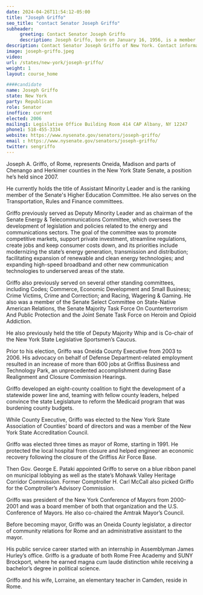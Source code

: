 ```yaml
---
date: 2024-04-26T11:54:12-05:00
title: "Joseph Griffo"
seo_title: "contact Senator Joseph Griffo"
subheader:
     greeting: Contact Senator Joseph Griffo
     description: Joseph Griffo, born on January 16, 1956, is a member of the Republican Party and serves in the New York State Senate, representing District 53, which includes parts of Chenango, Oneida, and Madison Counties. He assumed office on January 1, 2023.
description: Contact Senator Joseph Griffo of New York. Contact information for Joseph Griffo includes email address, phone number, and mailing address.
image: joseph-griffo.jpeg
video:
url: /states/new-york/joseph-griffo/
weight: 1
layout: course_home

####candidate
name: Joseph Griffo
state: New York
party: Republican
role: Senator
inoffice: current
elected: 2006
mailing1: Legislative Office Building Room 414 CAP Albany, NY 12247
phone1: 518-455-3334
website: https://www.nysenate.gov/senators/joseph-griffo/
email : https://www.nysenate.gov/senators/joseph-griffo/
twitter: sengriffo
---
```


Joseph A. Griffo, of Rome, represents Oneida, Madison and parts of Chenango and Herkimer counties in the New York State Senate, a position he’s held since 2007.

He currently holds the title of Assistant Minority Leader and is the ranking member of the Senate's Higher Education Committee. He also serves on the Transportation, Rules and Finance committees.

Griffo previously served as Deputy Minority Leader and as chairman of the Senate Energy & Telecommunications Committee, which oversees the development of legislation and policies related to the energy and communications sectors. The goal of the committee was to promote competitive markets, support private investment, streamline regulations, create jobs and keep consumer costs down, and its priorities include modernizing the state’s energy generation, transmission and distribution; facilitating expansion of renewable and clean energy technologies; and expanding high-speed broadband and other new communication technologies to underserved areas of the state.

Griffo also previously served on several other standing committees, including  Codes; Commerce, Economic Development and Small Business; Crime Victims, Crime and Correction; and Racing, Wagering & Gaming. He also was a member of the Senate Select Committee on State-Native American Relations, the Senate Majority Task Force On Counterterrorism And Public Protection and the Joint Senate Task Force on Heroin and Opioid Addiction.

He also previously held the title of Deputy Majority Whip and is Co-chair of the New York State Legislative Sportsmen’s Caucus.

Prior to his election, Griffo was Oneida County Executive from 2003 to 2006. His advocacy on behalf of Defense Department-related employment resulted in an increase of more than 600 jobs at Griffiss Business and Technology Park, an unprecedented accomplishment during Base Realignment and Closure Commission Hearings.

Griffo developed an eight-county coalition to fight the development of a statewide power line and, teaming with fellow county leaders, helped convince the state Legislature to reform the Medicaid program that was burdening county budgets.

While County Executive, Griffo was elected to the New York State Association of Counties’ board of directors and was a member of the New York State Accreditation Council.

Griffo was elected three times as mayor of Rome, starting in 1991. He protected the local hospital from closure and helped engineer an economic recovery following the closure of the Griffiss Air Force Base.

Then Gov. George E. Pataki appointed Griffo to serve on a blue ribbon panel on municipal lobbying as well as the state’s Mohawk Valley Heritage Corridor Commission. Former Comptroller H. Carl McCall also picked Griffo for the Comptroller’s Advisory Commission.

Griffo was president of the New York Conference of Mayors from 2000-2001 and was a board member of both that organization and the U.S. Conference of Mayors. He also co-chaired the Amtrak Mayor’s Council.

Before becoming mayor, Griffo was an Oneida County legislator, a director of community relations for Rome and an administrative assistant to the mayor.

His public service career started with an internship in Assemblyman James Hurley’s office. Griffo is a graduate of both Rome Free Academy and SUNY Brockport, where he earned magna cum laude distinction while receiving a bachelor’s degree in political science.

Griffo and his wife, Lorraine, an elementary teacher in Camden, reside in Rome.

